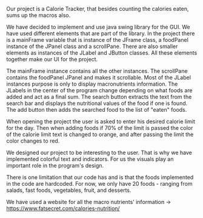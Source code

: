 Our project is a Calorie Tracker, that besides counting the calories eaten, sums up the macros also.

We have decided to implement and use java swing library for the GUI. We have used different elements that are part of the library.
In the project there is a mainFrame variable that is instance of the JFrame class, a foodPanel instance of the JPanel class and a scrollPane.
There are also smaller elements as instances of the JLabel and JButton classes.
All these elements together make our UI for the project.

The mainFrame instance contains all the other instances. The scrollPane contains the foodPanel JPanel and makes it scrollable.
Most of the JLabel instances purpose is only to display macronutrients information. 
The JLabels in the center of the program change depending on what foods are added and act as a final sum.
The search button extracts the text from the search bar and displays the nutritional values of the food if one is found. 
The add button then adds the searched food to the list of "eaten" foods.

When opening the project the user is asked to enter his desired calorie limit for the day. Then when adding foods if 70% of the limit is passed the color of the calorie limit text is changed to orange, and after passing the limit the color changes to red.

We designed our project to be interesting to the user. That is why we have implemented colorful text and indicators. For us the visuals play an important role in the program's design.

There is one limitation that our code has and is that the foods implemented in the code are hardcoded. For now, we only have 20 foods - ranging from salads, fast foods, vegetables, fruit, and desserts.

We have used a website for all the macro nutrients' information -> https://www.fatsecret.com/calories-nutrition/
